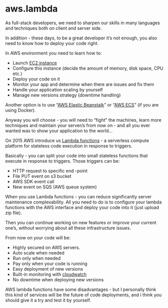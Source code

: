 # aws.lambda

As full-stack developers, we need to sharpen our skills in many languages and techniques both on client and server side.


In addition - these days, to be a great developer it’s not enough, you also need to know how to deploy your code right.


In AWS environment you need to learn how to:
- Launch [EC2 instance](https://aws.amazon.com/ec2/)
- Configure this instance (decide the amount of memory, disk space, CPU etc.)
- Deploy your code on it
- Monitor your app and determine when there are issues and fix them
- Handle your application scaling by yourself
- Manage new versions strategy (downtime handling)


Another option is to use “[AWS Elastic Beanstalk](https://docs.aws.amazon.com/console/elasticbeanstalk/get-started)” or “[AWS ECS](http://docs.aws.amazon.com/AmazonECS/latest/developerguide/ECS_GetStarted.html)” (if you are using Docker).


Anyway you will choose - you will need to “fight” the machines, learn more techniques and maintain your  server/s from now on - and all you ever wanted was to show your application to the world...


On 2015 AWS introduce us [Lambda functions](http://docs.aws.amazon.com/lambda/latest/dg/welcome.html) - a serverless compute platform for stateless code execution in response to triggers.


Basically - you can split your code into small stateless functions that execute in response to triggers. Those triggers can be:
- HTTP request to specific end -point
- File PUT event on s3 bucket
- AWS SDK event call
- New event on SQS (AWS queue system)


When you use Lambda functions - you can reduce significantly server maintenance complexability.
All you need to do is to configure your lambda functions with the AWS interface and deploy your code into it (just upload zip file).


Then you can continue working on new features or improve your current one’s, without worrying about all these infrastructure issues.


From now on your code will be:
- Highly secured on AWS servers.
- Auto scale when needed
- Run only when needed
- Pay only when your code is running
- Easy deployment of new versions
- Built-in monitoring with [cloudwatch](https://aws.amazon.com/cloudwatch/)
- No downtime when deploying new versions


AWS lambda functions have some disadvantages - but I personally think this kind of services will be the future of code deployments, and i think you should give it a try and test it by yourself.

